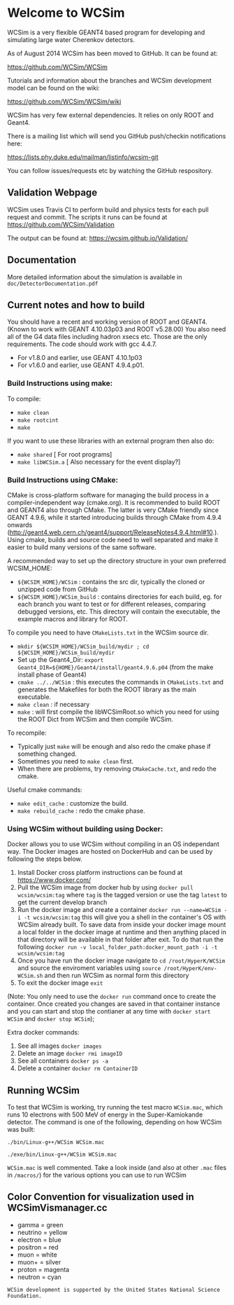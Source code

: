 # Welcome to WCSim

WCSim is a very flexible GEANT4 based program for developing and
simulating large water Cherenkov detectors.

As of August 2014 WCSim has been moved to GitHub.  It can be found at:

https://github.com/WCSim/WCSim

Tutorials and information about the branches and WCSim development model can be
found on the wiki:

https://github.com/WCSim/WCSim/wiki

WCSim has very few external dependencies.  It relies on only ROOT and Geant4.

There is a mailing list which will send you GitHub push/checkin
notifications here:

https://lists.phy.duke.edu/mailman/listinfo/wcsim-git

You can follow issues/requests etc by watching the GitHub respository.

## Validation Webpage

WCSim uses Travis CI to perform build and physics tests for each pull request and commit.
The scripts it runs can be found at https://github.com/WCSim/Validation

The output can be found at: https://wcsim.github.io/Validation/

## Documentation

More detailed information about the simulation is available in
`doc/DetectorDocumentation.pdf`

## Current notes and how to build

You should have a recent and working version of ROOT and GEANT4.
(Known to work with GEANT 4.10.03p03 and ROOT v5.28.00)  You also need all of the G4
data files including hadron xsecs etc.  Those are the only
requirements.  The code should work with gcc 4.4.7.
* For v1.8.0 and earlier, use GEANT 4.10.1p03
* For v1.6.0 and earlier, use GEANT 4.9.4.p01.

### Build Instructions using make:

To compile: 
* `make clean`
* `make rootcint`
* `make`

If you want to use these libraries with an external program then also do:
* `make shared`      [ For root programs]
* `make libWCSim.a`  [ Also necessary for the event display?]

### Build Instructions using CMake:

CMake is cross-platform software for managing the build process in 
a compiler-independent way (cmake.org). 
It is recommended to build ROOT and GEANT4 also through CMake. The 
latter is very CMake friendly since GEANT 4.9.6, while it started introducing
builds through CMake from 4.9.4 onwards (http://geant4.web.cern.ch/geant4/support/ReleaseNotes4.9.4.html#10.).
Using cmake, builds and source code need to well separated and make
it easier to build many versions of the same software.

A recommended way to set up the directory structure in your own
preferred WCSIM_HOME:
- `${WCSIM_HOME}/WCSim` : contains the src dir, typically the cloned or 
  unzipped code from GitHub
- `${WCSIM_HOME}/WCSim_build` : contains directories for each build, eg.
  for each branch you want to test or for different releases, comparing
  debugged versions, etc.
  This directory will contain the executable, the example macros and
  library for ROOT.

To compile you need to have `CMakeLists.txt` in the WCSim source dir.
* `mkdir ${WCSIM_HOME}/WCSim_build/mydir ; cd ${WCSIM_HOME}/WCSim_build/mydir`
* Set up the Geant4_Dir: `export Geant4_DIR=${HOME}/Geant4/install/geant4.9.6.p04`
  (from the make install phase of Geant4)
* `cmake ../../WCSim` : this executes the commands in `CMakeLists.txt` and generates
  the Makefiles for both the ROOT library as the main executable.
* `make clean` : if necessary
* `make` : will first compile the libWCSimRoot.so which you need for using
  the ROOT Dict from WCSim and then compile WCSim.

To recompile:
* Typically just `make` will be enough and also redo the cmake phase if
  something changed.
* Sometimes you need to `make clean` first.
* When there are problems, try removing `CMakeCache.txt`, and redo the cmake.

Useful cmake commands:
* `make edit_cache` : customize the build.
* `make rebuild_cache` : redo the cmake phase.


### Using WCSim without building using Docker:

Docker allows you to use WCSim without compiling in an OS independant way. The Docker images are hosted on DockerHub and can be used by following the steps below.

1) Install Docker cross platform instructions can be found at https://www.docker.com/
2) Pull the WCSim image from docker hub by using `docker pull wcsim/wcsim:tag` where `tag` is the tagged version or use the tag `latest` to get the current develop branch 
3) Run the docker image and create a container `docker run --name=WCSim -i -t wcsim/wcsim:tag` this will give you a shell in the container's OS with WCSim already built. 
To save data from inside your docker image mount a local folder in the docker image at runtime and then anything placed in that directory will be available in that folder after exit. To do that run the following `docker run -v local_folder_path:docker_mount_path -i -t wcsim/wcsim:tag`
4) Once you have run the docker image navigate to `cd /root/HyperK/WCSim` and source the enviroment variables using `source /root/HyperK/env-WCSim.sh` and then run WCSim as normal form this directory
5) To exit the docker image `exit`

(Note: You only need to use the `docker run` command once to create the container. Once created you changes are saved in that container instance and you can start and stop the contianer at any time with  `docker start WCSim` and `docker stop WCSim`);

Extra docker commands:
1) See all images `docker images`
2) Delete an image `docker rmi imageID`
3) See all containers `docker ps -a`
4) Delete a container `docker rm ContainerID`

## Running WCSim

To test that WCSim is working, try running the test macro `WCSim.mac`, which runs 10 electrons with 500 MeV of energy in the Super-Kamiokande detector. The command is one of the following, depending on how WCSim was built:

`./bin/Linux-g++/WCSim WCSim.mac`

`./exe/bin/Linux-g++/WCSim WCSim.mac`

`WCSim.mac` is well commented. Take a look inside (and also at other `.mac` files in `/macros/`) for the various options you can use to run WCSim

## Color Convention for visualization used in WCSimVismanager.cc

* gamma = green
* neutrino = yellow
* electron = blue
* positron = red
* muon = white
* muon+ = silver
* proton = magenta
* neutron = cyan

```
WCSim development is supported by the United States National Science Foundation.
```
